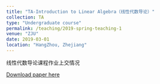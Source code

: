 ```yaml
---
title: "TA-Introduction to Linear Algebra（线性代数导论）"
collection: TA
type: "Undergraduate course"
permalink: /teaching/2019-spring-teaching-1
venue: "ZJU"
date: 2019-03-01
location: "HangZhou, Zhejiang"
---
```


线性代数导论课程作业上交情况

[Download paper here](http://xingbaji.github.io/files/作业上交情况.xlsx)
